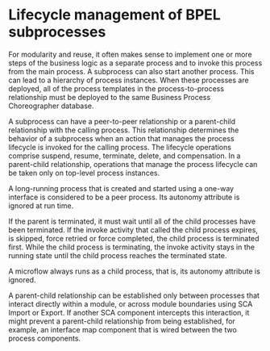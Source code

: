 <!-- image -->

# Lifecycle management of BPEL subprocesses

For modularity and reuse, it often makes sense to implement one
or more steps of the business logic as a separate process and to invoke
this process from the main process. A subprocess can also start another
process. This can lead to a hierarchy of process instances. When these
processes are deployed, all of the process templates in the process-to-process
relationship must be deployed to the same Business Process Choreographer
database.

A subprocess can have a peer-to-peer relationship or a parent-child
relationship with the calling process. This relationship determines
the behavior of a subprocess when an action that manages the process
lifecycle is invoked for the calling process. The lifecycle operations
comprise suspend, resume, terminate, delete, and compensation. In
a parent-child relationship, operations that manage the process lifecycle
 can be taken only on top-level process instances.

A long-running process
that is created and started using a one-way interface is considered
to be a peer process. Its autonomy attribute is ignored at run time.

If the parent is terminated, it must wait until all
of the child processes have been terminated. If the invoke activity
that called the child process expires, is skipped, force retried or
force completed, the child process is terminated first. While the
child process is terminating, the invoke activity stays in the running
state until the child process reaches the terminated state.

A
microflow always runs as a child process, that is, its autonomy attribute
is ignored.

A parent-child relationship can be established
only between processes that interact directly within a module, or
across module boundaries using SCA Import or Export. If another SCA
component intercepts this interaction, it might prevent a parent-child
relationship from being established, for example, an interface map
component that is wired between the two process components.

<!-- image -->